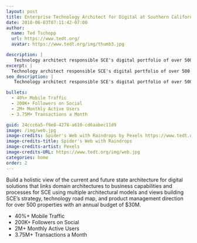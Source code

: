 ```yaml
---
layout: post
title: Enterprise Technology Architect for Digital at Southern California Edison
date: 2018-06-03T07:11:42-07:00
author:
  name: Ted Tschopp
  url: https://www.tedt.org/
  avatar: https://www.tedt.org/img/thumb3.jpg

description: |
   Technology architect responsible SCE's digital portfolio of over 500 properties and $30M annual budget providing strategy, technology road map, and product management for digital solutions.   
excerpt: |
  Technology architect responsible SCE's digital portfolio of over 500 properties and $30M annual budget providing strategy, technology road map, and product management for digital solutions.
seo_description: |
   Technology architect responsible SCE's digital portfolio of over 500 properties and $30M annual budget providing strategy, technology road map, and product management for digital solutions.

bullets:
  - 40%+ Mobile Traffic
  - 200K+ Followers on Social
  - 2M+ Monthly Active Users
  - 3.75M+ Transactions a Month

guid: 24ccc6a5-f9e8-4278-a610-cd6aabec11d9
image: /img/web.jpg
image-credits: Spider's Web with Raindrops by Pexels https://www.tedt.org/img/web.jpg  
image-credits-title: Spider's Web with Raindrops
image-credits-artist: Pexels
image-credits-URL: https://www.tedt.org/img/web.jpg
categories: home
order: 2
---
```


Build a holistic view of the current and future state architecture for digital solutions that links domain architectures to business capabilities and processes for SCE using multiple architectural models and views building SCE’s strategy, technology road map, and product management direction for over 500 properties with an annual budget of $30M.
* 40%+ Mobile Traffic
* 200K+ Followers on Social
* 2M+ Monthly Active Users
* 3.75M+ Transactions a Month